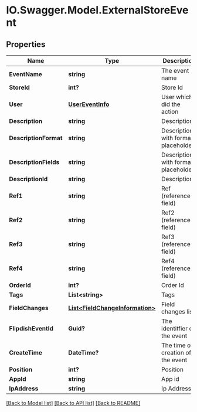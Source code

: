 # IO.Swagger.Model.ExternalStoreEvent
## Properties

Name | Type | Description | Notes
------------ | ------------- | ------------- | -------------
**EventName** | **string** | The event name | [optional] 
**StoreId** | **int?** | Store Id | [optional] 
**User** | [**UserEventInfo**](UserEventInfo.md) | User which did the action | [optional] 
**Description** | **string** | Description | [optional] 
**DescriptionFormat** | **string** | Description with format placeholders | [optional] 
**DescriptionFields** | **string** | Description with format placeholders | [optional] 
**DescriptionId** | **string** | Description | [optional] 
**Ref1** | **string** | Ref (reference field) | [optional] 
**Ref2** | **string** | Ref2 (reference field) | [optional] 
**Ref3** | **string** | Ref3 (reference field) | [optional] 
**Ref4** | **string** | Ref4 (reference field) | [optional] 
**OrderId** | **int?** | Order Id | [optional] 
**Tags** | **List&lt;string&gt;** | Tags | [optional] 
**FieldChanges** | [**List&lt;FieldChangeInformation&gt;**](FieldChangeInformation.md) | Field changes list | [optional] 
**FlipdishEventId** | **Guid?** | The identitfier of the event | [optional] 
**CreateTime** | **DateTime?** | The time of creation of the event | [optional] 
**Position** | **int?** | Position | [optional] 
**AppId** | **string** | App id | [optional] 
**IpAddress** | **string** | Ip Address | [optional] 

[[Back to Model list]](../README.md#documentation-for-models) [[Back to API list]](../README.md#documentation-for-api-endpoints) [[Back to README]](../README.md)

